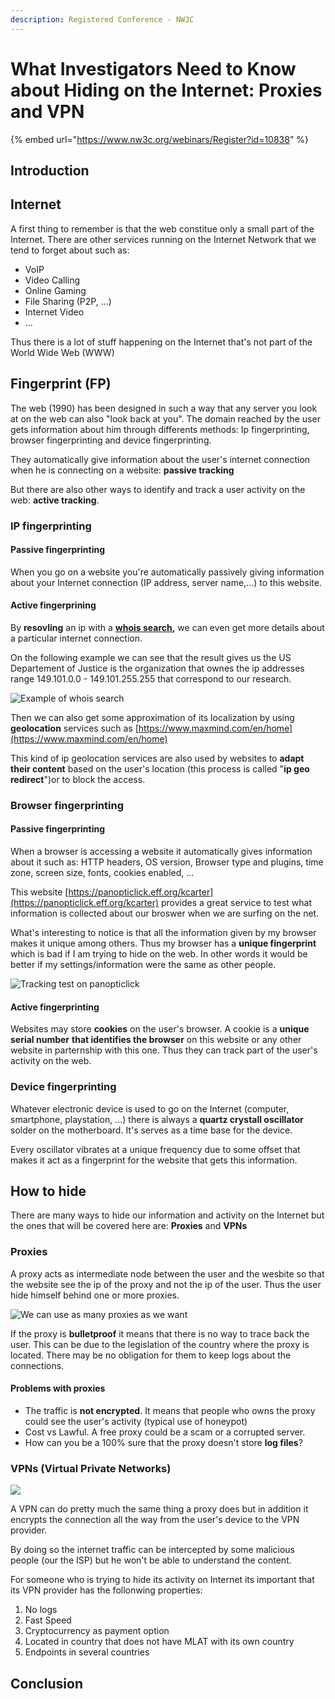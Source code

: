 ```yaml
---
description: Registered Conference - NW3C
---
```


# What Investigators Need to Know about Hiding on the Internet: Proxies and VPN

{% embed url="https://www.nw3c.org/webinars/Register?id=10838" %}

## Introduction

## Internet

A first thing to remember is that the web constitue only a small part of the Internet. There are other services running on the Internet Network that we tend to forget about such as:

* VoIP
* Video Calling
* Online Gaming
* File Sharing \(P2P,  ...\)
* Internet Video
* ...

Thus there is a lot of stuff happening on the Internet that's not part of the World Wide Web \(WWW\)

## Fingerprint \(FP\)

The web \(1990\) has been designed in such a way that any server you look at on the web can also "look back at you". The domain reached by the user gets information about him through differents methods: Ip fingerprinting, browser fingerprinting and device fingerprinting.

They automatically give information about the user's internet connection when he is connecting on a website: **passive tracking**

But there are also other ways to identify and track a user activity on the web: **active tracking**.

### **IP fingerprinting** 

#### Passive fingerprinting

When you go on a website you're automatically passively giving information about your Internet connection \(IP address, server name,...\) to this website. 

#### Active fingerprining

By **resovling** an ip with a [**whois search**](https://centralops.net/co/)**,** we can even get more details about a particular internet connection. 

On the following example we can see that the result gives us the US Departement of Justice is the organization that ownes the ip addresses range 149.101.0.0 - 149.101.255.255 that correspond to our research.

![Example of whois search](.gitbook/assets/whois.png)

Then we can also get some approximation of its localization by using **geolocation** services such as [https://www.maxmind.com/en/home](https://www.maxmind.com/en/home)

This kind of ip geolocation services are also used by websites to **adapt their content** based on the user's location \(this process is called "**ip geo redirect**"\)or to block the access.

### **Browser fingerprinting**

#### **Passive fingerprinting**

When a browser is accessing a website it automatically gives information about it such as: HTTP headers, OS version, Browser type and plugins, time zone, screen size, fonts, cookies enabled, ...

This website [https://panopticlick.eff.org/kcarter](https://panopticlick.eff.org/kcarter) provides a great service to test what information is collected about our broswer when we are surfing on the net.

What's interesting to notice is that all the information given by my browser makes it unique among others. Thus my browser has a **unique fingerprint** which is bad if I am trying to hide on the web. In other words it would be better if my settings/information were the same as other people.

![Tracking test on panopticlick](.gitbook/assets/browser-fingerprinting.png)

#### **Active fingerprinting**

Websites may store **cookies** on the user's browser. A cookie is a **unique serial number** **that identifies the browser** on this website or any other website in parternship with this one. Thus they can track part of the user's activity on the web.

### **Device fingerprinting**

Whatever electronic device is used to go on the Internet \(computer, smartphone, playstation, ...\) there is always a **quartz crystall oscillator** solder on the motherboard. It's serves as a time base for the device.

Every oscillator vibrates at a unique frequency due to some offset that makes it act as a fingerprint for the website that gets this information. 

## How to hide

There are many ways to hide our information and activity on the Internet but the ones  that will be covered here are: **Proxies** and **VPNs**

### **Proxies**

A proxy acts as intermediate node between the user and the wesbite so that the website see the ip of the proxy and not the ip of the user. Thus the user hide himself behind one or more proxies.

![We can use as many proxies as we want](.gitbook/assets/proxies.png)

If the proxy is **bulletproof** it means that there is no way to trace back the user. This can be due to the legislation of the country where the proxy is located. There may be no obligation for them to keep logs about the connections.

#### Problems with proxies

* The traffic is **not encrypted**. It means that people who owns the proxy could see the user's activity \(typical use of honeypot\)
* Cost vs Lawful. A free proxy could be a scam or a corrupted server.
* How can you be a 100% sure that the proxy doesn't store **log files**?

### **VPNs \(Virtual Private Networks\)**

![](.gitbook/assets/vpn.png)

A VPN can do pretty much the same thing a proxy does but in addition it encrypts the connection all the way from the user's device to the VPN provider.

By doing so the internet traffic can be intercepted by some malicious people \(our the ISP\) but he won't be able to understand the content. 

For someone who is trying to hide its activity on Internet its important that its VPN provider has the follonwing properties:

1. No logs
2. Fast Speed
3. Cryptocurrency as payment option
4. Located in country that does not have MLAT with its own country
5. Endpoints in several countries

## Conclusion

